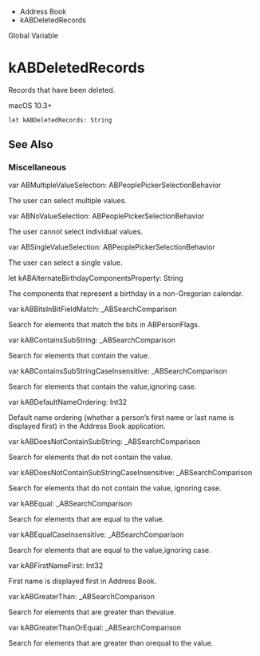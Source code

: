 

- Address Book
-  kABDeletedRecords 

Global Variable

# kABDeletedRecords

Records that have been deleted.

macOS 10.3+

``` source
let kABDeletedRecords: String
```

## See Also

### Miscellaneous

var ABMultipleValueSelection: ABPeoplePickerSelectionBehavior

The user can select multiple values.

var ABNoValueSelection: ABPeoplePickerSelectionBehavior

The user cannot select individual values.

var ABSingleValueSelection: ABPeoplePickerSelectionBehavior

The user can select a single value.

let kABAlternateBirthdayComponentsProperty: String

The components that represent a birthday in a non-Gregorian calendar.

var kABBitsInBitFieldMatch: _ABSearchComparison

Search for elements that match the bits in ABPersonFlags.

var kABContainsSubString: _ABSearchComparison

Search for elements that contain the value.

var kABContainsSubStringCaseInsensitive: _ABSearchComparison

Search for elements that contain the value,ignoring case.

var kABDefaultNameOrdering: Int32

Default name ordering (whether a person’s first name or last name is displayed first) in the Address Book application.

var kABDoesNotContainSubString: _ABSearchComparison

Search for elements that do not contain the value.

var kABDoesNotContainSubStringCaseInsensitive: _ABSearchComparison

Search for elements that do not contain the value, ignoring case.

var kABEqual: _ABSearchComparison

Search for elements that are equal to the value.

var kABEqualCaseInsensitive: _ABSearchComparison

Search for elements that are equal to the value,ignoring case.

var kABFirstNameFirst: Int32

First name is displayed first in Address Book.

var kABGreaterThan: _ABSearchComparison

Search for elements that are greater than thevalue.

var kABGreaterThanOrEqual: _ABSearchComparison

Search for elements that are greater than orequal to the value.

